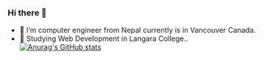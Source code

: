 ### Hi there 👋
- 🌱 I’m computer engineer from Nepal currently is in Vancouver Canada.
- 🔭 Studying Web Development in Langara College..
[![Anurag's GitHub stats](https://github-readme-stats.vercel.app/api?username=madhuneupane)](https://github.com/anuraghazra/github-readme-stats)

<!--
**madhuneupane/madhuneupane** is a ✨ _special_ ✨ repository because its `README.md` (this file) appears on your GitHub profile.

Here are some ideas to get you started:

- 🌱 I’m computer engineer from Nepal currently is in Vancouver Canada.
- 🔭 Studying Web Development in Langara College..
- 👯 I’m looking to collaborate on ...
- 🤔 I’m looking for help with ...
- 💬 Ask me about ...
- 📫 How to reach me: ...
- 😄 Pronouns: ...
- ⚡ Fun fact: ...
-->

